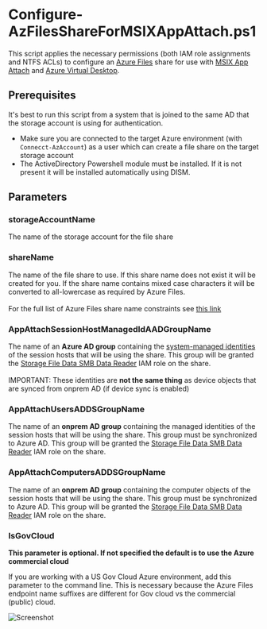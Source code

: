 # Configure-AzFilesShareForMSIXAppAttach.ps1

This script applies the necessary permissions (both IAM role assignments and NTFS ACLs) to configure an [Azure Files](https://azure.microsoft.com/en-us/services/storage/files/) share for use with [MSIX App Attach](https://docs.microsoft.com/en-us/azure/virtual-desktop/what-is-app-attach) and [Azure Virtual Desktop](https://azure.microsoft.com/en-us/services/virtual-desktop/).

## Prerequisites

It's best to run this script from a system that is joined to the same AD that the storage account is using for authentication.

* Make sure you are connected to the target Azure environment (with `Connecct-AzAccount`) as a user which can create a file share on the target storage account
* The ActiveDirectory Powershell module must be installed.  If it is not present it will be installed automatically using DISM.

## Parameters

### **storageAccountName**

The name of the storage account for the file share

### **shareName**

The name of the file share to use.  If this share name does not exist it will be created for you.  If the share name contains mixed case characters it will be converted to all-lowercase as required by Azure Files.  <br><br>For the full list of Azure Files share name constraints see [this link](https://docs.microsoft.com/en-us/rest/api/storageservices/naming-and-referencing-shares--directories--files--and-metadata#share-names)


### **AppAttachSessionHostManagedIdAADGroupName**
The name of an **Azure AD group** containing the [system-managed identities](https://docs.microsoft.com/en-us/azure/active-directory/managed-identities-azure-resources/how-managed-identities-work-vm) of the session hosts that will be using the share.  This group will be granted the [Storage File Data SMB Data Reader](https://docs.microsoft.com/en-us/azure/role-based-access-control/built-in-roles#storage-file-data-smb-share-reader) IAM role on the share.<br><br>
IMPORTANT:  These identities are **not the same thing** as device objects that are synced from onprem AD (if device sync is enabled)


### **AppAttachUsersADDSGroupName**
The name of an <b>onprem AD group</b> containing the managed identities of the session hosts that will be using the share.  This group must be synchronized to Azure AD.  This group will be granted the [Storage File Data SMB Data Reader](https://docs.microsoft.com/en-us/azure/role-based-access-control/built-in-roles#storage-file-data-smb-share-reader) IAM role on the share.

### **AppAttachComputersADDSGroupName**
The name of an <b>onprem AD group</b> containing the computer objects of the session hosts that will be using the share.  This group must be synchronized to Azure AD.  This group will be granted the [Storage File Data SMB Data Reader](https://docs.microsoft.com/en-us/azure/role-based-access-control/built-in-roles#storage-file-data-smb-share-reader) IAM role on the share.

### **IsGovCloud**
<b>This parameter is optional.  If not specified the default is to use the Azure commercial cloud</b><br>

If you are working with a US Gov Cloud Azure environment, add this parameter to the command line.  This is necessary because the Azure Files endpoint name suffixes are different for Gov cloud vs the commercial (public) cloud.
</ul>

![Screenshot](https://raw.githubusercontent.com/hooverken/ARMPowershell/main/Configure-AzFilesShareForMSIXAppAttach/Configure-AzFilesShareForMSIXAppAttach.PNG)